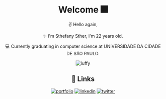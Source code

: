 <h1 align="center";> Welcome 🎆</h1>

<div align="center";>
  
<p> ✌ Hello again,  </p>
<p> ✨ i'm Sthefany Sther, i'm 22 years old. </p>
<p> 💻 Currently graduating in computer science at UNIVERSIDADE DA CIDADE DE SÃO PAULO.</p>


![luffy](https://giffiles.alphacoders.com/219/219673.gif)

  
## 🔗 Links
[![portfolio](https://img.shields.io/badge/my_portfolio-000?style=for-the-badge&logo=ko-fi&logoColor=white)](https://stherzada.github.io/portfolio/)
[![linkedin](https://img.shields.io/badge/linkedin-0A66C2?style=for-the-badge&logo=linkedin&logoColor=white)](https://www.linkedin.com/in/sthefany-sther/)
[![twitter](https://img.shields.io/badge/twitter-1DA1F2?style=for-the-badge&logo=twitter&logoColor=white)](https://twitter.com/stherzada)

</div>
